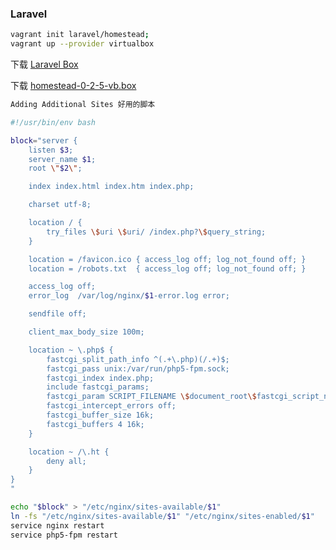 ### Laravel

```bash
vagrant init laravel/homestead;
vagrant up --provider virtualbox
```

下载 [Laravel Box](https://atlas.hashicorp.com/laravel/boxes/homestead/versions/0.2.5/providers/virtualbox.box)

下载 [homestead-0-2-5-vb.box](http://pan.baidu.com/s/1ge9YMHl)

```bash
Adding Additional Sites 好用的脚本

#!/usr/bin/env bash

block="server {
    listen $3;
    server_name $1;
    root \"$2\";

    index index.html index.htm index.php;

    charset utf-8;

    location / {
        try_files \$uri \$uri/ /index.php?\$query_string;
    }

    location = /favicon.ico { access_log off; log_not_found off; }
    location = /robots.txt  { access_log off; log_not_found off; }

    access_log off;
    error_log  /var/log/nginx/$1-error.log error;

    sendfile off;

    client_max_body_size 100m;

    location ~ \.php$ {
        fastcgi_split_path_info ^(.+\.php)(/.+)$;
        fastcgi_pass unix:/var/run/php5-fpm.sock;
        fastcgi_index index.php;
        include fastcgi_params;
        fastcgi_param SCRIPT_FILENAME \$document_root\$fastcgi_script_name;
        fastcgi_intercept_errors off;
        fastcgi_buffer_size 16k;
        fastcgi_buffers 4 16k;
    }

    location ~ /\.ht {
        deny all;
    }
}
"

echo "$block" > "/etc/nginx/sites-available/$1"
ln -fs "/etc/nginx/sites-available/$1" "/etc/nginx/sites-enabled/$1"
service nginx restart
service php5-fpm restart
```